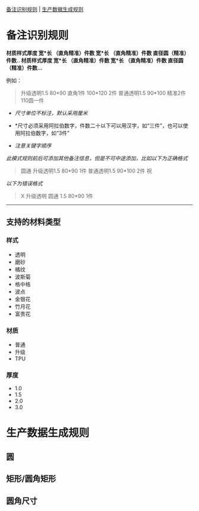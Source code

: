 [备注识别规则](#备注识别规则) |
[生产数据生成规则](#生产数据生成规则)

# 备注识别规则
**材质样式厚度 宽\*长 （直角精准）件数 宽\*长 （直角精准）件数 直径圆（精准）件数.. 材质样式厚度 宽\*长 （直角精准）件数 宽\*长 （直角精准）件数 直径圆（精准）件数...**

例如：
> 升级透明1.5 80\*90 直角1件 100*120 2件 普通透明1.5 90\*100 精准2件 110圆一件

- *尺寸单位不标注，默认采用厘米*

- *尺寸必须采用阿拉伯数字，件数二十以下可以用汉字，如“三件”，也可以使用阿拉伯数字，如“3件”

- *注意关键字顺序*

*此模式规则前后可添加其他备注信息，但是不可中途添加，比如以下为正确格式*

> 圆通 升级透明1.5 80\*90 1件 普通透明1.5 90\*100 2件 祝

*以下为错误格式*
> X 升级透明 圆通 1.5 80\*90 1件 

___
## 支持的材料类型
### 样式
- 透明
- 磨砂
- 橘纹
- 波斯菊
- 格中格
- 波点
- 金银花
- 竹月花
- 富贵花
  
### 材质
- 普通
- 升级
- TPU

### 厚度
- 1.0
- 1.5
- 2.0
- 3.0

# 生产数据生成规则
## 圆
## 矩形/圆角矩形
## 圆角尺寸

